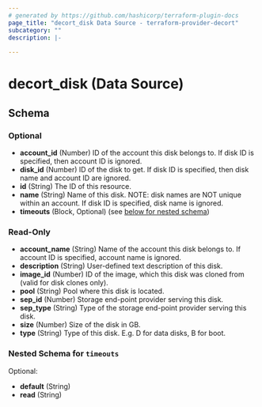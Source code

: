 ```yaml
---
# generated by https://github.com/hashicorp/terraform-plugin-docs
page_title: "decort_disk Data Source - terraform-provider-decort"
subcategory: ""
description: |-
  
---
```


# decort_disk (Data Source)





<!-- schema generated by tfplugindocs -->
## Schema

### Optional

- **account_id** (Number) ID of the account this disk belongs to. If disk ID is specified, then account ID is ignored.
- **disk_id** (Number) ID of the disk to get. If disk ID is specified, then disk name and account ID are ignored.
- **id** (String) The ID of this resource.
- **name** (String) Name of this disk. NOTE: disk names are NOT unique within an account. If disk ID is specified, disk name is ignored.
- **timeouts** (Block, Optional) (see [below for nested schema](#nestedblock--timeouts))

### Read-Only

- **account_name** (String) Name of the account this disk belongs to. If account ID is specified, account name is ignored.
- **description** (String) User-defined text description of this disk.
- **image_id** (Number) ID of the image, which this disk was cloned from (valid for disk clones only).
- **pool** (String) Pool where this disk is located.
- **sep_id** (Number) Storage end-point provider serving this disk.
- **sep_type** (String) Type of the storage end-point provider serving this disk.
- **size** (Number) Size of the disk in GB.
- **type** (String) Type of this disk. E.g. D for data disks, B for boot.

<a id="nestedblock--timeouts"></a>
### Nested Schema for `timeouts`

Optional:

- **default** (String)
- **read** (String)


